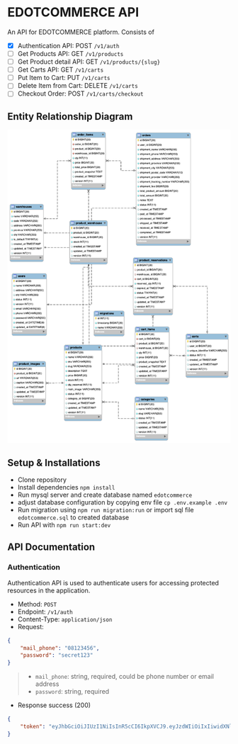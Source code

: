 # EDOTCOMMERCE API

An API for EDOTCOMMERCE platform. Consists of

+ [x] Authentication API: POST `/v1/auth`
+ [ ] Get Products API: GET `/v1/products`
+ [ ] Get Product detail API: GET `/v1/products/{slug}`
+ [ ] Get Carts API: GET `/v1/carts`
+ [ ] Put Item to Cart: PUT `/v1/carts`
+ [ ] Delete Item from Cart: DELETE `/v1/carts`
+ [ ] Checkout Order: POST `/v1/carts/checkout`

## Entity Relationship Diagram

![ERD Diagram](./edotcommerce.png)

## Setup & Installations

+ Clone repository
+ Install dependencies `npm install`
+ Run mysql server and create database named `edotcommerce`
+ adjust database configuration by copying env file `cp .env.example .env`
+ Run migration using `npm run migration:run` or import sql file `edotcommerce.sql` to created database
+ Run API with `npm run start:dev`

## API Documentation

### Authentication

Authentication API is used to authenticate users for accessing protected resources in the application.

+ Method: `POST`
+ Endpoint: `/v1/auth`
+ Content-Type: `application/json`
+ Request:

```json
{
    "mail_phone": "08123456",
    "password": "secret123"
}
```

> + `mail_phone`: string, required, could be phone number or email address
> + `password`: string, required

+ Response success (200)

```json
{
    "token": "eyJhbGciOiJIUzI1NiIsInR5cCI6IkpXVCJ9.eyJzdWIiOiIxIiwidXNlcm5hbWUiOiJqb2huZG9lQGdtYWlsLmNvbSIsImlhdCI6MTcyNTgxODQ4MiwiZXhwIjoxNzI1ODIyMDgyfQ.jnf13mRY6S3oD83dCqkLY9hVKRR0ktaEP5cBd0g0NHY"
}
```
